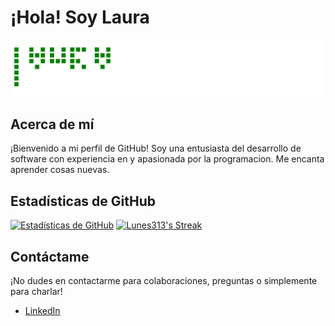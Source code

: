 # ¡Hola! Soy Laura

![gitartwork](gitartwork.svg)

## Acerca de mí

¡Bienvenido a mi perfil de GitHub! Soy una entusiasta del desarrollo de software con experiencia en y apasionada por la programacion. Me encanta aprender cosas nuevas.

## Estadísticas de GitHub

[![Estadísticas de GitHub](https://github-readme-stats.vercel.app/api?username=Lunes313&show_icons=true&theme=radical)](https://github.com/Lunes313)
[![Lunes313's Streak](https://github-readme-streak-stats.herokuapp.com/?user=Lunes313&theme=radical)](https://github.com/Lunes313)

## Contáctame

¡No dudes en contactarme para colaboraciones, preguntas o simplemente para charlar!

- [LinkedIn](https://www.linkedin.com/in/lu-restrepo/)




  
